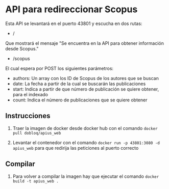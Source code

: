 # API para redireccionar Scopus

Esta API se levantará en el puerto 43801 y escucha en dos rutas:

* /

Que mostrará el mensaje "Se encuentra en la API para obtener información desde Scopus." 

* /scopus

El cual espera por POST los siguientes parámetros:

- authors: Un array con los ID de Scopus de los autores que se buscan
- date: La fecha a partir de la cual se buscarán las publicaciones
- start: Indica a partir de que número de publicación se quiere obtener, para el indexado
- count: Indica el número de publicaciones que se quiere obtener

## Instrucciones

1. Traer la imagen de docker desde docker hub con el comando `docker pull dobloq/apius_web`

2. Levantar el contenedor con el comando `docker run -p 43801:3080 -d apius_web` para que redirija las peticiones al puerto correcto

## Compilar

1. Para volver a compilar la imagen hay que ejecutar el comando `docker build -t apius_web .`
